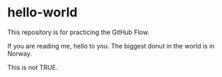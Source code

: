 # hello-world
This repository is for practicing the GitHub Flow.


If you are reading me, hello to you. The biggest donut in the world is in Norway.

This is not TRUE.
